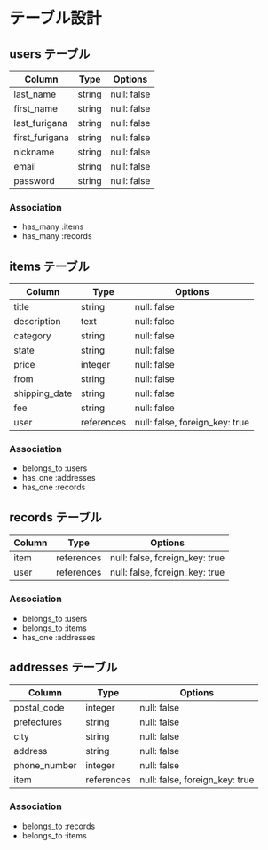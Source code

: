 # テーブル設計

## users テーブル

| Column         | Type   | Options     |
| -------------- | ------ | ----------- |
| last_name      | string | null: false |
| first_name     | string | null: false |
| last_furigana  | string | null: false |
| first_furigana | string | null: false |
| nickname       | string | null: false |
| email          | string | null: false |
| password       | string | null: false |


### Association

- has_many :items
- has_many :records

## items テーブル

| Column        | Type       | Options                        |
| ------------- | ---------- | ------------------------------ |
| title         | string     | null: false                    |
| description   | text       | null: false                    |
| category      | string     | null: false                    |
| state         | string     | null: false                    |
| price         | integer    | null: false                    |
| from          | string     | null: false                    |
| shipping_date | string     | null: false                    |
| fee           | string     | null: false                    |
| user          | references | null: false, foreign_key: true |

### Association

- belongs_to :users
- has_one :addresses
- has_one :records

## records テーブル

| Column    | Type       | Options                        |
| --------- | ---------- | ------------------------------ |
| item      | references | null: false, foreign_key: true |
| user      | references | null: false, foreign_key: true |

### Association

- belongs_to :users
- belongs_to :items
- has_one :addresses

## addresses テーブル

| Column        | Type       | Options                        |
| ------------- | ---------- | ------------------------------ |
| postal_code   | integer    | null: false                    |
| prefectures   | string     | null: false                    |
| city          | string     | null: false                    |
| address       | string     | null: false                    |
| phone_number  | integer    | null: false                    |
| item          | references | null: false, foreign_key: true |

### Association

- belongs_to :records
- belongs_to :items